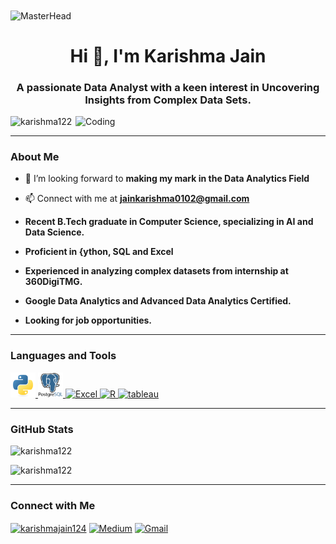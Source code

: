 <img src="https://static.vecteezy.com/system/resources/previews/002/929/395/large_2x/data-analytics-girl-working-with-computer-in-the-office-vector.jpg" alt="MasterHead" width="300" height="300" align="center">

<h1 align="center">Hi 👋, I'm Karishma Jain</h1>
<h3 align="center">A passionate Data Analyst with a keen interest in Uncovering Insights from Complex Data Sets.</h3>

<img align="right" alt="Coding" width="400" src="https://blog.imarticus.org/wp-content/uploads/2021/03/hhws.gif">

<p align="left"> <img src="https://komarev.com/ghpvc/?username=karishma122&label=Profile%20views&color=0e75b6&style=flat" alt="karishma122" /> </p>

---

### About Me

- 👀 I’m looking forward to **making my mark in the Data Analytics Field**
- 📫 Connect with me at **jainkarishma0102@gmail.com**

- **Recent B.Tech graduate in Computer Science, specializing in AI and Data Science.**
- **Proficient in {ython, SQL and Excel**
- **Experienced in analyzing complex datasets from internship at 360DigiTMG.**
- **Google Data Analytics and Advanced Data Analytics Certified.**
- **Looking for job opportunities.**

---

### Languages and Tools

<p align="left">
  <a href="https://www.python.org" target="_blank" rel="noreferrer"> <img src="https://raw.githubusercontent.com/devicons/devicon/master/icons/python/python-original.svg" alt="python" width="40" height="40"/> </a> 
  <a href="https://www.postgresql.org/" target="_blank" rel="noreferrer"> <img src="https://raw.githubusercontent.com/devicons/devicon/master/icons/postgresql/postgresql-original-wordmark.svg" alt="postgresql" width="40" height="40"/> </a> 
  <a href="https://www.microsoft.com/en-us/microsoft-365/excel" target="_blank" rel="noreferrer"> <img src="https://upload.wikimedia.org/wikipedia/commons/thumb/3/34/Microsoft_Office_Excel_%282019%E2%80%93present%29.svg/2203px-Microsoft_Office_Excel_%282019%E2%80%93present%29.svg.png" alt="Excel" width="40" height="40"/> </a> 
  <a href="https://www.r-project.org/" target="_blank" rel="noreferrer"> <img src="https://www.r-project.org/logo/Rlogo.svg" alt="R" width="40" height="40"/> </a>
  <a href="https://www.tableau.com/" target="_blank" rel="noreferrer"> <img src="https://upload.wikimedia.org/wikipedia/commons/4/4b/Tableau_Logo.png" alt="tableau" width="40" height="40"/> </a>
</p>

---

### GitHub Stats

<p align="left">
  <img src="https://github-readme-stats.vercel.app/api?username=karishma122&show_icons=true&locale=en" alt="karishma122" />
</p>

<p align="left">
  <img src="https://github-readme-streak-stats.herokuapp.com/?user=karishma122&" alt="karishma122" />
</p>

---

### Connect with Me

<p align="left">
  <a href="https://www.linkedin.com/in/karishmajain124/" target="blank"><img align="center" src="https://raw.githubusercontent.com/rahuldkjain/github-profile-readme-generator/master/src/images/icons/Social/linked-in-alt.svg" alt="karishmajain124" height="30" width="40" /></a>
  <a href="https://medium.com/@jainkarishma0102" target="blank"><img align="center" src="https://upload.wikimedia.org/wikipedia/commons/e/ec/Medium_logo_Monogram.svg" alt="Medium" height="30" width="40" /></a>
  <a href="mailto:jainkarishma0102@gmail.com" target="blank"><img align="center" src="https://1000logos.net/wp-content/uploads/2021/05/Gmail-logo.png" alt="Gmail" height="30" width="50" /></a>
</p>

